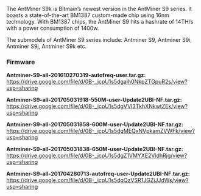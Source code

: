 The AntMiner S9k is Bitmain’s newest version in the AntMiner S9 series. It boasts a state-of-the-art BM1387 custom-made chip using 16nm technology. With BM1387 chips, the AntMiner S9 hits a hashrate of 14TH/s with a power consumption of 1400w.

The submodels of AntMiner S9 series include: Antminer S9, Antminer S9i, Antminer S9j, Antminer S9k etc.

<h3>Firmware</h3>

<b>Antminer-S9-all-201610270319-autofreq-user.tar.gz: </b>https://drive.google.com/file/d/0B-_jcpU1s5dgalh0NkpZTGpuR2s/view?usp=sharing

<b>Antminer-S9-all-201705031918-550M-user-Update2UBI-NF.tar.gz:</b> https://drive.google.com/file/d/0B-_jcpU1s5dgVVl3TkhXNkwtZEk/view?usp=sharing

<b>Antminer-S9-all-201705031858-600M-user-Update2UBI-NF.tar.gz:</b> https://drive.google.com/file/d/0B-_jcpU1s5dgMEQxNVpkamZVWFk/view?usp=sharing

<b>Antminer-S9-all-201705031838-650M-user-Update2UBI-NF.tar.gz:</b> https://drive.google.com/file/d/0B-_jcpU1s5dgZ1VMYXE2VldhRjg/view?usp=sharing

<b>Antminer-S9-all-201704280713-autofreq-user-Update2UBI-NF.tar.gz:</b> https://drive.google.com/file/d/0B-_jcpU1s5dgQzVSR1JGZjJJdWs/view?usp=sharing
